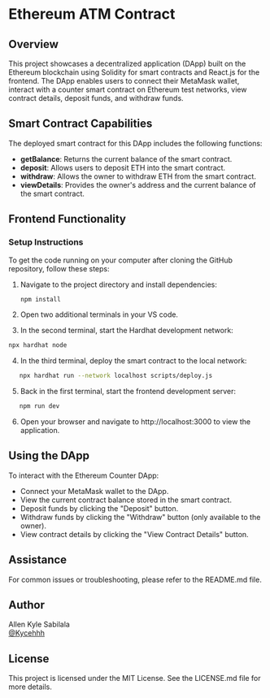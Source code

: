 # Ethereum ATM Contract

## Overview

This project showcases a decentralized application (DApp) built on the Ethereum blockchain using Solidity for smart contracts and React.js for the frontend. The DApp enables users to connect their MetaMask wallet, interact with a counter smart contract on Ethereum test networks, view contract details, deposit funds, and withdraw funds.

## Smart Contract Capabilities

The deployed smart contract for this DApp includes the following functions:

- **getBalance**: Returns the current balance of the smart contract.
- **deposit**: Allows users to deposit ETH into the smart contract.
- **withdraw**: Allows the owner to withdraw ETH from the smart contract.
- **viewDetails**: Provides the owner's address and the current balance of the smart contract.

## Frontend Functionality

### Setup Instructions

To get the code running on your computer after cloning the GitHub repository, follow these steps:

1. Navigate to the project directory and install dependencies:

   ```bash
   npm install
   ```
   
2. Open two additional terminals in your VS code.

3. In the second terminal, start the Hardhat development network:

```bash
npx hardhat node
```

4. In the third terminal, deploy the smart contract to the local network:

```bash
   npx hardhat run --network localhost scripts/deploy.js
```

5. Back in the first terminal, start the frontend development server:

```bash
   npm run dev
```

6. Open your browser and navigate to http://localhost:3000 to view the application.

## Using the DApp
To interact with the Ethereum Counter DApp:

* Connect your MetaMask wallet to the DApp.
* View the current contract balance stored in the smart contract.
* Deposit funds by clicking the "Deposit" button.
* Withdraw funds by clicking the "Withdraw" button (only available to the owner).
* View contract details by clicking the "View Contract Details" button.

## Assistance 
For common issues or troubleshooting, please refer to the README.md file.

## Author
Allen Kyle Sabilala  
[@Kycehhh](https://twitter.com/Kycehhh)

## License
This project is licensed under the MIT License. See the LICENSE.md file for more details.
